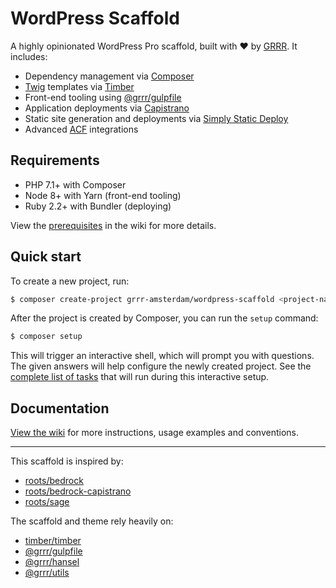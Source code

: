 # WordPress Scaffold

A highly opinionated WordPress Pro scaffold, built with ❤️ by [GRRR](https://grrr.tech). It includes:

- Dependency management via [Composer](https://getcomposer.org/)
- [Twig](https://twig.symfony.com/) templates via [Timber](https://github.com/timber/timber/)
- Front-end tooling using [@grrr/gulpfile](https://github.com/grrr-amsterdam/gulpfile/)
- Application deployments via [Capistrano](https://github.com/capistrano/capistrano)
- Static site generation and deployments via [Simply Static Deploy](https://github.com/grrr-amsterdam/simply-static-deploy)
- Advanced [ACF](https://www.advancedcustomfields.com/) integrations

## Requirements

- PHP 7.1+ with Composer
- Node 8+ with Yarn (front-end tooling)
- Ruby 2.2+ with Bundler (deploying)

View the [prerequisites](https://github.com/grrr-amsterdam/wordpress-scaffold/wiki/Prerequisites) in the wiki for more details.

## Quick start

To create a new project, run:

```sh
$ composer create-project grrr-amsterdam/wordpress-scaffold <project-name>
```

After the project is created by Composer, you can run the `setup` command:

```sh
$ composer setup
```

This will trigger an interactive shell, which will prompt you with questions. The given answers will help configure the newly created project. See the [complete list of tasks](https://github.com/grrr-amsterdam/wordpress-scaffold/wiki/Setting-up-a-project) that will run during this interactive setup.

## Documentation

[View the wiki](https://github.com/grrr-amsterdam/wordpress-scaffold/wiki) for more instructions, usage examples and conventions.

---

This scaffold is inspired by:

- [roots/bedrock](https://github.com/roots/bedrock/)
- [roots/bedrock-capistrano](https://github.com/roots/bedrock-capistrano/)
- [roots/sage](https://github.com/roots/sage/)

The scaffold and theme rely heavily on:

- [timber/timber](https://github.com/timber/timber/)
- [@grrr/gulpfile](https://github.com/grrr-amsterdam/gulpfile/)
- [@grrr/hansel](https://github.com/grrr-amsterdam/hansel/)
- [@grrr/utils](https://github.com/grrr-amsterdam/grrr-utils/)
